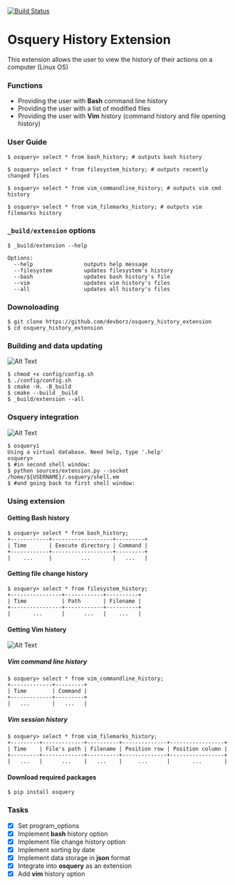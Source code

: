 [![Build Status](https://travis-ci.com/devborz/osquery_history_extension.svg?token=rrbTiACLSyD7Yjcuyygg&branch=master)](https://travis-ci.com/devborz/osquery_history_extension)

# Osquery History Extension

This extension allows the user to view the history of their actions on a computer (Linux OS)

### Functions

* Providing the user with **Bash** command line history
* Providing the user with a list of modified files
* Providing the user with **Vim** history (command history and file opening history)

### User Guide

```ShellSession
$ osquery> select * from bash_history; # outputs bash history

$ osquery> select * from filesystem_history; # outputs recently changed files

$ osquery> select * from vim_commandline_history; # outputs vim cmd history

$ osquery> select * from vim_filemarks_history; # outputs vim filemarks history
```
### `_build/extension` options

```ShellSession
$ _build/extension --help

Options:
  --help                outputs help message
  --filesystem          updates filesystem's history
  --bash                updates bash history's file
  --vim                 updates vim history's files
  --all                 updates all history's files
```

### Downoloading

```ShellSession
$ git clone https://github.com/devborz/osquery_history_extension
$ cd osquery_history_extension
```
### Building and data updating
![Alt Text](https://github.com/devborz/osquery_history_extension/blob/master/images/extension-building-saving.gif)
```ShellSession
$ chmod +x config/config.sh
$ ./config/config.sh
$ cmake -H. -B_build
$ cmake --build _build
$ _build/extension --all
```
### Osquery integration
![Alt Text](https://github.com/devborz/osquery_history_extension/blob/master/images/extension-osquery.gif)
```ShellSession
$ osqueryi
Using a virtual database. Need help, type '.help'
osquery>
$ #in second shell window:
$ python sources/extension.py --socket /home/${USERNAME}/.osquery/shell.em
$ #and going back to first shell window:
```
### Using extension
#### Getting **Bash** history
```ShellSession
$ osquery> select * from bash_history;
+------------+-------------------+---------+
| Time       | Execute directory | Command |
+------------+-------------------+---------+
|    ...     |         ...       |   ...   |

```
#### Getting file change history
```ShellSession
$ osquery> select * from filesystem_history;
+----------------+------------+----------+
| Time           | Path       | Filename |
+----------------+------------+----------+
|       ...      |      ...   |    ...   |

```
#### Getting **Vim** history
![Alt Text](https://github.com/devborz/osquery_history_extension/blob/master/images/extension-vim-history.gif)
##### **Vim** command line history 
```ShellSession
$ osquery> select * from vim_commandline_history;
+-------------+---------+
| Time        | Command |
+-------------+---------+
|   ...       |   ...   |

```
##### **Vim** session history
```ShellSession
$ osquery> select * from vim_filemarks_history;
+---------+-------------+----------+--------------+-----------------+
| Time    | File's path | Filename | Position row | Position column |
+---------+-------------+----------+--------------+-----------------+
|   ...   |      ...    |   ...    |     ...      |       ...       |

```

#### Download required packages

```ShellSession
$ pip install osquery
```
### Tasks

- [x] Set program_options
- [x] Implement **bash** history option
- [x] Implement file change history option
- [x] Implement sorting by date
- [x] Implement data storage in **json** format
- [x] Integrate into **osquery** as an extension
- [x] Add **vim** history option
